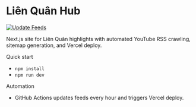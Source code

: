 # Liên Quân Hub

[![Update Feeds](https://github.com/babyfox1306/lienquan-hub/actions/workflows/update-feeds.yml/badge.svg)](https://github.com/babyfox1306/lienquan-hub/actions/workflows/update-feeds.yml)

Next.js site for Liên Quân highlights with automated YouTube RSS crawling, sitemap generation, and Vercel deploy.

Quick start
- `npm install`
- `npm run dev`

Automation
- GitHub Actions updates feeds every hour and triggers Vercel deploy.


